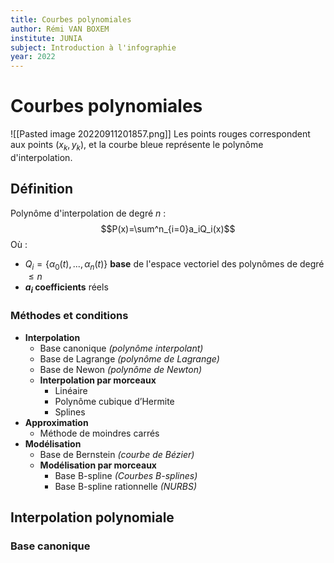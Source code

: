 ```yaml
---
title: Courbes polynomiales
author: Rémi VAN BOXEM
institute: JUNIA
subject: Introduction à l'infographie
year: 2022
---
```

# Courbes polynomiales
![[Pasted image 20220911201857.png]] Les points rouges correspondent aux points $(x_k, y_k)$, et la courbe bleue représente le polynôme d'interpolation.
## Définition
Polynôme d'interpolation de degré $n$ :
$$P(x)=\sum^n_{i=0}a_iQ_i(x)$$
Où :
- $Q_i = \{\alpha _0(t),...,\alpha _n(t)\}$ **base** de l'espace vectoriel des polynômes de degré $\leq n$ 
- **$a_i$ coefficients** réels 
### Méthodes et conditions
- **Interpolation**
	- Base canonique *(polynôme interpolant)*
	- Base de Lagrange *(polynôme de Lagrange)*
	- Base de Newon *(polynôme de Newton)*
	- **Interpolation par morceaux**
		- Linéaire
		- Polynôme cubique d’Hermite
		- Splines
- **Approximation**
	- Méthode de moindres carrés
- **Modélisation**
	- Base de Bernstein *(courbe de Bézier)*
	- **Modélisation par morceaux**
		- Base B-spline *(Courbes B-splines)*
		- Base B-spline rationnelle *(NURBS)*

## Interpolation polynomiale
### Base canonique
